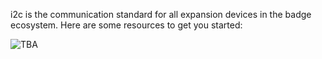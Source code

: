 i2c is the communication standard for all expansion devices in the badge ecosystem. Here are some resources to get you started:

![TBA](https://github.com/TaylorHokanson/CAAint/tree/master/Media/ATTiny.jpeg)
